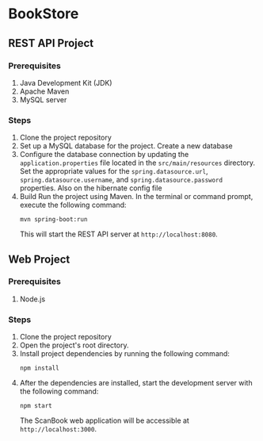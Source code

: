 # BookStore


## REST API Project

### Prerequisites
1. Java Development Kit (JDK) 
2. Apache Maven
3. MySQL server

### Steps
1. Clone the project repository
2. Set up a MySQL database for the project. Create a new database 
3. Configure the database connection by updating the `application.properties` file located in the `src/main/resources` directory. Set the appropriate values for the `spring.datasource.url`, `spring.datasource.username`, and `spring.datasource.password` properties. Also on the hibernate config file
4. Build Run the project using Maven. In the terminal or command prompt, execute the following command:
   ```
   mvn spring-boot:run
   ```
   This will start the REST API server at `http://localhost:8080`.


## Web Project

### Prerequisites
1. Node.js 

### Steps
1. Clone the project repository
2. Open the project's root directory.
3. Install project dependencies by running the following command:
   ```
   npm install
   ```
4. After the dependencies are installed, start the development server with the following command:
   ```
   npm start
   ```
   The ScanBook web application will be accessible at `http://localhost:3000`.
